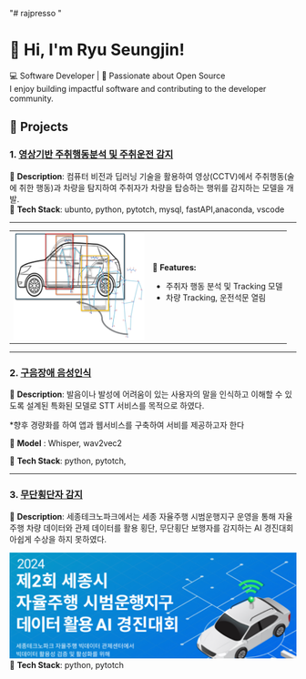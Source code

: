 "# rajpresso " 

# 👋 Hi, I'm Ryu Seungjin!
💻 Software Developer | 🌟 Passionate about Open Source  
I enjoy building impactful software and contributing to the developer community.


## 🚀 Projects

### 1. [영상기반 주취행동분석 및 주취운전 감지](https://github.com/rajpresso/IntoxiTrackSense)
🔹 **Description**: 컴퓨터 비전과 딥러닝 기술을 활용하여 영상(CCTV)에서 주취행동(술에 취한 행동)과 차량을 탐지하여 주취자가 차량을 탑승하는 행위를 감지하는 모델을 개발.  
🔹 **Tech Stack**: ubunto, python, pytotch, mysql, fastAPI,anaconda, vscode  

---
<table>
  <tr>
    <td>
      <img src="images/주취차량탑승모델.png" alt="Project Screenshot" width="230"/>
    </td>
    <td>
        <b>🔹 Features:</b>
      <ul>
        <li>주취자 행동 분석 및 Tracking 모델</li>
        <li>차량 Tracking, 운전석문 열림</li>
      </ul>
    </td>
  </tr>
</table>

---

### 2. [구음장애 음성인식](https://github.com/rajpresso/Voice_recognition)
🔹 **Description**: 발음이나 발성에 어려움이 있는 사용자의 말을 인식하고 이해할 수 있도록 설계된 특화된 모델로  STT 서비스를 목적으로 하였다.  

*향후 경량화를 하여 앱과 웹서비스를 구축하여 서비를 제공하고자 한다 

🔹 **Model** : Whisper, wav2vec2

🔹 **Tech Stack**: python, pytotch,

---

### 3. [무단횡단자 감지](https://github.com/rajpresso/Jaywalk-detection)
🔹 **Description**: 세종테크노파크에서는 세종 자율주행 시범운행지구 운영을 통해 자율주행 차량 데이터와 관제 데이터를 활용 횡단, 무단횡단 보행자를 감지하는 AI 경진대회
아쉽게 수상을 하지 못하였다. 

![프로세스 다이어그램](images/sejong.png)
🔹 **Tech Stack**: python, pytotch